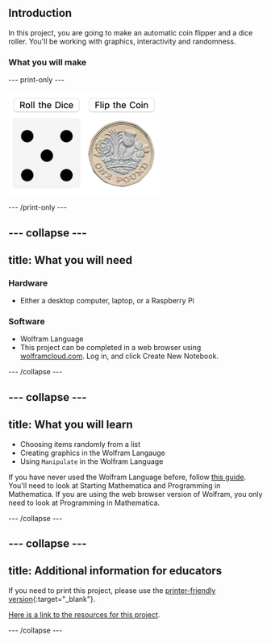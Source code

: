 ## Introduction

In this project, you are going to make an automatic coin flipper and a dice roller. You'll be working with graphics, interactivity and randomness.

### What you will make


--- print-only ---

![Complete project](images/Complete1.png)

--- /print-only ---

--- collapse ---
---
title: What you will need
---
### Hardware

+ Either a desktop computer, laptop, or a Raspberry Pi

### Software

+ Wolfram Language
+ This project can be completed in a web browser using [wolframcloud.com](http://lab.wolframcloud.com/app/). Log in, and click Create New Notebook.


--- /collapse ---

--- collapse ---
---
title: What you will learn
---

+ Choosing items randomly from a list
+ Creating graphics in the Wolfram Langauge
+ Using `Manipulate` in the Wolfram Language

If you have never used the Wolfram Language before, follow [this guide](https://projects.raspberrypi.org/en/projects/getting-started-with-mathematica). You'll need to look at Starting Mathematica and Programming in Mathematica. If you are using the web browser version of Wolfram, you only need to look at Programming in Mathematica.

--- /collapse ---

--- collapse ---
---
title: Additional information for educators
---

If you need to print this project, please use the [printer-friendly version](https://projects.raspberrypi.org/en/projects/project-name/print){:target="_blank"}.

[Here is a link to the resources for this project](http://rpf.io/project-name-go).

--- /collapse ---
